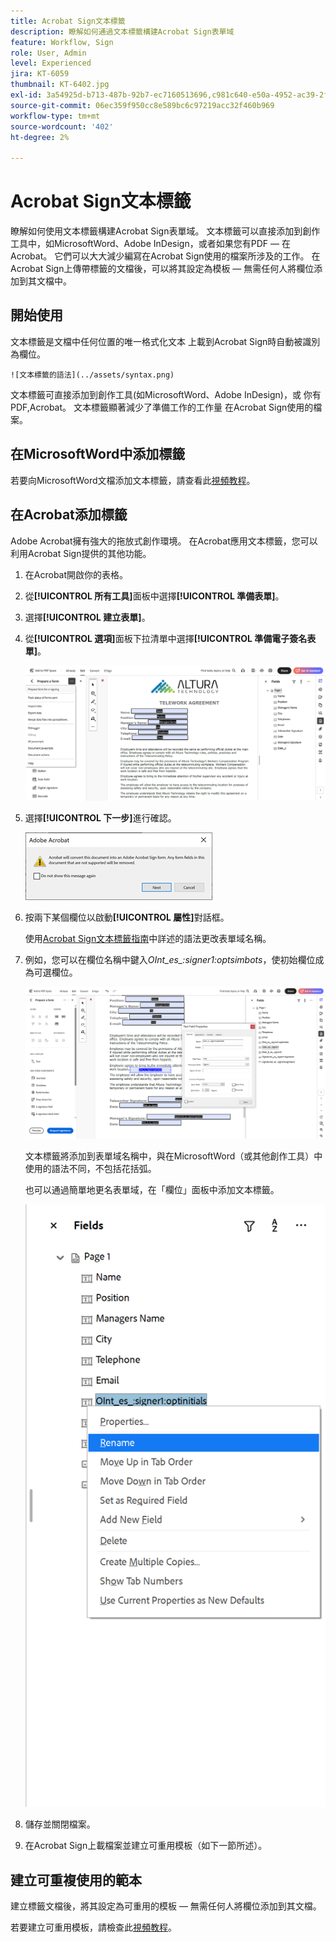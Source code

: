 ```yaml
---
title: Acrobat Sign文本標籤
description: 瞭解如何通過文本標籤構建Acrobat Sign表單域
feature: Workflow, Sign
role: User, Admin
level: Experienced
jira: KT-6059
thumbnail: KT-6402.jpg
exl-id: 3a54925d-b713-487b-92b7-ec7160513696,c981c640-e50a-4952-ac39-2f90d6d0cf08
source-git-commit: 06ec359f950cc8e589bc6c97219acc32f460b969
workflow-type: tm+mt
source-wordcount: '402'
ht-degree: 2%

---
```


# Acrobat Sign文本標籤

瞭解如何使用文本標籤構建Acrobat Sign表單域。 文本標籤可以直接添加到創作工具中，如MicrosoftWord、Adobe InDesign，或者如果您有PDF — 在Acrobat。 它們可以大大減少編寫在Acrobat Sign使用的檔案所涉及的工作。 在Acrobat Sign上傳帶標籤的文檔後，可以將其設定為模板 — 無需任何人將欄位添加到其文檔中。

## 開始使用

文本標籤是文檔中任何位置的唯一格式化文本
上載到Acrobat Sign時自動被識別為欄位。

    ![文本標籤的語法](../assets/syntax.png)

文本標籤可直接添加到創作工具(如MicrosoftWord、Adobe InDesign)，或
你有PDF,Acrobat。 文本標籤顯著減少了準備工作的工作量
在Acrobat Sign使用的檔案。

## 在MicrosoftWord中添加標籤

若要向MicrosoftWord文檔添加文本標籤，請查看此[視頻教程](text-tagging-word.md)。

## 在Acrobat添加標籤

Adobe Acrobat擁有強大的拖放式創作環境。 在Acrobat應用文本標籤，您可以利用Acrobat Sign提供的其他功能。

1. 在Acrobat開啟你的表格。

1. 從&#x200B;**[!UICONTROL 所有工具]**&#x200B;面板中選擇&#x200B;**[!UICONTROL 準備表單]**。

1. 選擇&#x200B;**[!UICONTROL 建立表單]**。

1. 從&#x200B;**[!UICONTROL 選項]**&#x200B;面板下拉清單中選擇&#x200B;**[!UICONTROL 準備電子簽名表單]**。

   ![準備電子簽名表單](../assets/tag-prepare-e-signing.png)

1. 選擇&#x200B;**[!UICONTROL 下一步]**&#x200B;進行確認。

   ![確認轉換欄位](../assets/tag-confirm.png)

1. 按兩下某個欄位以啟動&#x200B;**[!UICONTROL 屬性]**&#x200B;對話框。

   使用[Acrobat Sign文本標籤指南](https://helpx.adobe.com/tw/sign/using/text-tag.html)中詳述的語法更改表單域名稱。

1. 例如，您可以在欄位名稱中鍵入&#x200B;*OInt_es_:signer1:optsimbots*，使初始欄位成為可選欄位。

   ![更改欄位名稱](../assets/tag-opt-initials.png)

   文本標籤將添加到表單域名稱中，與在MicrosoftWord（或其他創作工具）中使用的語法不同，不包括花括弧。

   也可以通過簡單地更名表單域，在「欄位」面板中添加文本標籤。

   ![在欄位面板中更名](../assets/tag-rename.png)

1. 儲存並關閉檔案。

1. 在Acrobat Sign上載檔案並建立可重用模板（如下一節所述）。

## 建立可重複使用的範本

建立標籤文檔後，將其設定為可重用的模板 — 無需任何人將欄位添加到其文檔。

若要建立可重用模板，請檢查此[視頻教程](../sign-advanced-users/create-a-template.md)。
